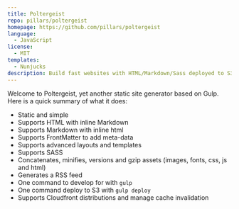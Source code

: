 ```yaml
---
title: Poltergeist
repo: pillars/poltergeist
homepage: https://github.com/pillars/poltergeist
language:
  - JavaScript
license:
  - MIT
templates:
  - Nunjucks
description: Build fast websites with HTML/Markdown/Sass deployed to S3 & CloudFront
---
```


Welcome to Poltergeist, yet another static site generator based on Gulp. Here is a quick summary of what it does:

- Static and simple
- Supports HTML with inline Markdown
- Supports Markdown with inline html
- Supports FrontMatter to add meta-data
- Supports advanced layouts and templates
- Supports SASS
- Concatenates, minifies, versions and gzip assets (images, fonts, css, js and html)
- Generates a RSS feed
- One command to develop for with `gulp`
- One command deploy to S3 with `gulp deploy`
- Supports Cloudfront distributions and manage cache invalidation
